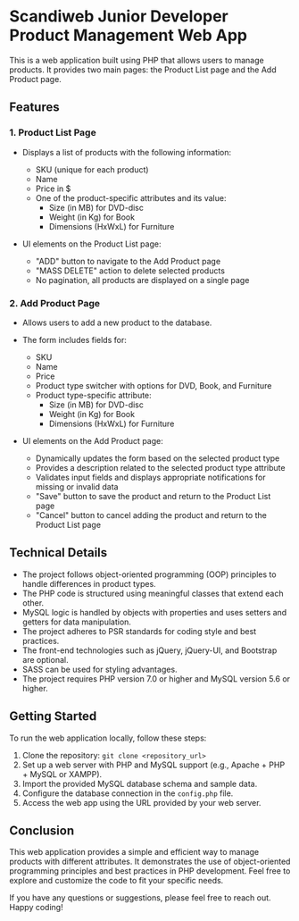 
# Scandiweb Junior Developer Product Management Web App

This is a web application built using PHP that allows users to manage products. It provides two main pages: the Product List page and the Add Product page.

## Features

### 1. Product List Page

- Displays a list of products with the following information:
  - SKU (unique for each product)
  - Name
  - Price in $
  - One of the product-specific attributes and its value:
    - Size (in MB) for DVD-disc
    - Weight (in Kg) for Book
    - Dimensions (HxWxL) for Furniture

- UI elements on the Product List page:
  - "ADD" button to navigate to the Add Product page
  - "MASS DELETE" action to delete selected products
  - No pagination, all products are displayed on a single page

### 2. Add Product Page

- Allows users to add a new product to the database.
- The form includes fields for:
  - SKU
  - Name
  - Price
  - Product type switcher with options for DVD, Book, and Furniture
  - Product type-specific attribute:
    - Size (in MB) for DVD-disc
    - Weight (in Kg) for Book
    - Dimensions (HxWxL) for Furniture

- UI elements on the Add Product page:
  - Dynamically updates the form based on the selected product type
  - Provides a description related to the selected product type attribute
  - Validates input fields and displays appropriate notifications for missing or invalid data
  - "Save" button to save the product and return to the Product List page
  - "Cancel" button to cancel adding the product and return to the Product List page

## Technical Details

- The project follows object-oriented programming (OOP) principles to handle differences in product types.
- The PHP code is structured using meaningful classes that extend each other.
- MySQL logic is handled by objects with properties and uses setters and getters for data manipulation.
- The project adheres to PSR standards for coding style and best practices.
- The front-end technologies such as jQuery, jQuery-UI, and Bootstrap are optional.
- SASS can be used for styling advantages.
- The project requires PHP version 7.0 or higher and MySQL version 5.6 or higher.

## Getting Started

To run the web application locally, follow these steps:

1. Clone the repository: `git clone <repository_url>`
2. Set up a web server with PHP and MySQL support (e.g., Apache + PHP + MySQL or XAMPP).
3. Import the provided MySQL database schema and sample data.
4. Configure the database connection in the `config.php` file.
5. Access the web app using the URL provided by your web server.

## Conclusion

This web application provides a simple and efficient way to manage products with different attributes. It demonstrates the use of object-oriented programming principles and best practices in PHP development. Feel free to explore and customize the code to fit your specific needs.

If you have any questions or suggestions, please feel free to reach out. Happy coding!
